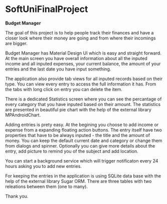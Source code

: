 # SoftUniFinalProject

<b>Budget Manager</b>

The goal of this project is to help people track their finances and have a closer look where their money are going and from where their incomings are bigger.

Budget Manager has Material Design UI which is easy and straight forward. At the main screen you have overall information about all the inputed income and all inputed expenses, your current balance, the amount of your entries and the last date you have input something.

The application also provide tab views for all inputed records based on their type. You can view every entry to access the full information it has. From the tabs with long click on entry you can delete the item. 

There is a dedicated Statistics screen where you can see the percantage of every category that you have inputed based on their amount. The statistics are presented in beautiful pie chart with the help of the external library MPAndroidChart.

Adding entries is prety easy. At the begining you choose to add income or expense from a expanding floating action buttons. The entry itself have two properties that have to be always inputed - the title and the amount of money. You can keep the default current date and category or change them from dialogs and spinner. Optionally you can give more details about the entry, add picture to remind you of the subject and add location.

You can start a background service which will trigger notificaton every 24 hours asking you to add new entries.

For keeping the entries in the application is using SQLite data base with the help of the external library Sugar ORM. There are three tables with two releations between them (one to many).

Thank you.
